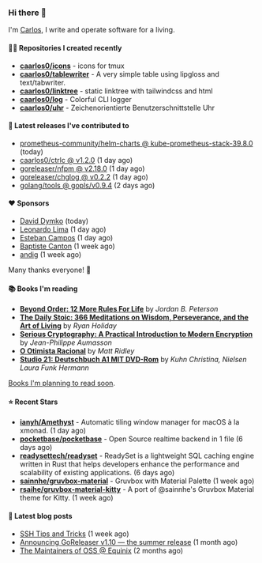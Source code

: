 ### Hi there 👋

I'm [Carlos](https://caarlos0.dev), I write and operate software for a living.

#### 👨‍💻 Repositories I created recently
- **[caarlos0/icons](https://github.com/caarlos0/icons)** - icons for tmux
- **[caarlos0/tablewriter](https://github.com/caarlos0/tablewriter)** - A very simple table using lipgloss and text/tabwriter.
- **[caarlos0/linktree](https://github.com/caarlos0/linktree)** - static linktree with tailwindcss and html
- **[caarlos0/log](https://github.com/caarlos0/log)** - Colorful CLI logger
- **[caarlos0/uhr](https://github.com/caarlos0/uhr)** - Zeichenorientierte Benutzerschnittstelle Uhr

#### 🚀 Latest releases I've contributed to


- [prometheus-community/helm-charts @ kube-prometheus-stack-39.8.0](https://github.com/prometheus-community/helm-charts/releases/tag/kube-prometheus-stack-39.8.0) (today)
- [caarlos0/ctrlc @ v1.2.0](https://github.com/caarlos0/ctrlc/releases/tag/v1.2.0) (1 day ago)
- [goreleaser/nfpm @ v2.18.0](https://github.com/goreleaser/nfpm/releases/tag/v2.18.0) (1 day ago)
- [goreleaser/chglog @ v0.2.2](https://github.com/goreleaser/chglog/releases/tag/v0.2.2) (1 day ago)
- [golang/tools @ gopls/v0.9.4](https://github.com/golang/tools/releases/tag/gopls%2Fv0.9.4) (2 days ago)

#### ❤️ Sponsors
- [David Dymko](https://github.com/ddymko) (today)
- [Leonardo Lima](https://github.com/leozz37) (1 day ago)
- [Esteban Campos](https://github.com/stvmachine) (1 day ago)
- [Baptiste Canton](https://github.com/batmac) (1 week ago)
- [andig](https://github.com/andig) (1 week ago)

Many thanks everyone! 🙏

#### 📚 Books I'm reading
- **[Beyond Order: 12 More Rules For Life](https://www.goodreads.com/book/show/57422874-beyond-order)** by _Jordan B. Peterson_
- **[The Daily Stoic: 366 Meditations on Wisdom, Perseverance, and the Art of Living](https://www.goodreads.com/book/show/29093292-the-daily-stoic)** by _Ryan Holiday_
- **[Serious Cryptography: A Practical Introduction to Modern Encryption](https://www.goodreads.com/book/show/36265193-serious-cryptography)** by _Jean-Philippe Aumasson_
- **[O Otimista Racional](https://www.goodreads.com/book/show/32706964-o-otimista-racional)** by _Matt Ridley_
- **[Studio 21: Deutschbuch A1 MIT DVD-Rom](https://www.goodreads.com/book/show/25495148-studio-21)** by _Kuhn Christina, Nielsen Laura Funk Hermann_

[Books I'm planning to read soon](https://www.amazon.com.br/hz/wishlist/ls/EB8P7VS717SV).

#### ⭐ Recent Stars


- **[ianyh/Amethyst](https://github.com/ianyh/Amethyst)** - Automatic tiling window manager for macOS à la xmonad. (1 day ago)
- **[pocketbase/pocketbase](https://github.com/pocketbase/pocketbase)** - Open Source realtime backend in 1 file (6 days ago)
- **[readysettech/readyset](https://github.com/readysettech/readyset)** - ReadySet is a lightweight SQL caching engine written in Rust that helps developers enhance the performance and scalability of existing applications.  (6 days ago)
- **[sainnhe/gruvbox-material](https://github.com/sainnhe/gruvbox-material)** - Gruvbox with Material Palette (1 week ago)
- **[rsaihe/gruvbox-material-kitty](https://github.com/rsaihe/gruvbox-material-kitty)** - A port of @sainnhe&#39;s Gruvbox Material theme for Kitty. (1 week ago)

#### 📄 Latest blog posts
- [SSH Tips and Tricks](https://carlosbecker.com/posts/ssh-tips-and-tricks/) (1 week ago)
- [Announcing GoReleaser v1.10 — the summer release](https://carlosbecker.com/posts/goreleaser-v1.10/) (1 month ago)
- [The Maintainers of OSS @ Equinix](https://carlosbecker.com/posts/equinix-maintainers-oss/) (2 months ago)
